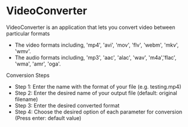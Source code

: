 # VideoConverter
VideoConverter is an application that lets you convert video between particular formats
- The video formats including, 'mp4', 'avi', 'mov', 'flv', 'webm', 'mkv', 'wmv'.
- The audio formats including, 'mp3', 'aac', 'alac', 'wav', 'm4a','flac', 'wma', 'amr', 'oga'.

Conversion Steps
- Step 1: Enter the name with the format of your file (e.g. testing.mp4)
- Step 2: Enter the desired name of your output file (default: original filename)
- Step 3: Enter the desired converted format
- Step 4: Choose the desired option of each parameter for conversion (Press enter: default value)

